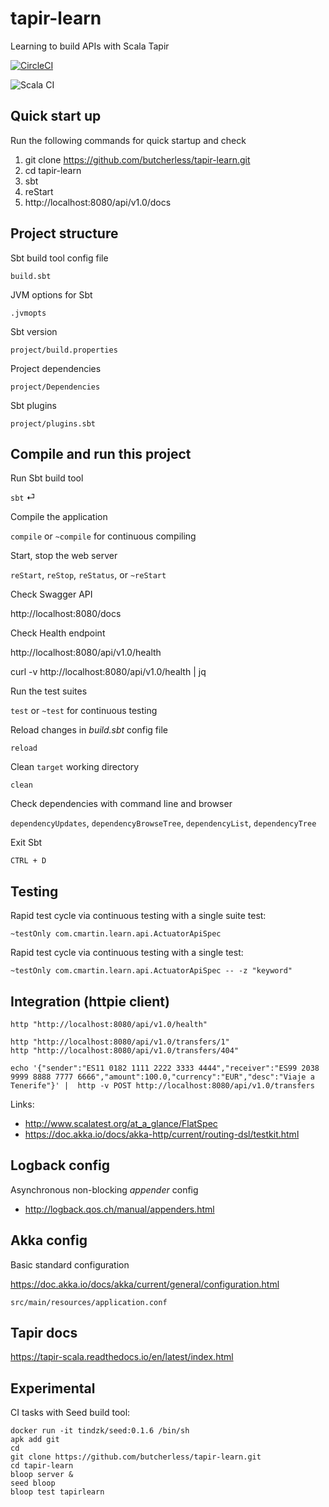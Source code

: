 # tapir-learn 
Learning to build APIs with Scala Tapir

[![CircleCI](https://circleci.com/gh/butcherless/tapir-learn.svg?style=svg)](https://circleci.com/gh/butcherless/tapir-learn)

![Scala CI](https://github.com/butcherless/tapir-learn/workflows/Scala%20CI/badge.svg)

## Quick start up

Run the following commands for quick startup and check

1. git clone https://github.com/butcherless/tapir-learn.git
2. cd tapir-learn
3. sbt
4. reStart
5. http://localhost:8080/api/v1.0/docs


## Project structure

Sbt build tool config file

    build.sbt

JVM options for Sbt
    
    .jvmopts

Sbt version
    
    project/build.properties

Project dependencies

    project/Dependencies

Sbt plugins

    project/plugins.sbt


## Compile and run this project

Run Sbt build tool

`sbt` &#9166;

Compile the application 

`compile` or `~compile` for continuous compiling

Start, stop the web server

`reStart`, `reStop`, `reStatus`, or `~reStart`

Check Swagger API

http://localhost:8080/docs

Check Health endpoint

http://localhost:8080/api/v1.0/health

curl -v http://localhost:8080/api/v1.0/health | jq

Run the test suites

`test` or `~test` for continuous testing

Reload changes in _build.sbt_ config file

`reload`

Clean `target` working directory

`clean`

Check dependencies with command line and browser

`dependencyUpdates`, `dependencyBrowseTree`, `dependencyList`, `dependencyTree`

Exit Sbt

`CTRL + D`


## Testing

Rapid test cycle via continuous testing with a single suite test:

    ~testOnly com.cmartin.learn.api.ActuatorApiSpec

Rapid test cycle via continuous testing with a single test:

    ~testOnly com.cmartin.learn.api.ActuatorApiSpec -- -z "keyword"

## Integration (httpie client)

    http "http://localhost:8080/api/v1.0/health"
    
    http "http://localhost:8080/api/v1.0/transfers/1"
    http "http://localhost:8080/api/v1.0/transfers/404"
    
    echo '{"sender":"ES11 0182 1111 2222 3333 4444","receiver":"ES99 2038 9999 8888 7777 6666","amount":100.0,"currency":"EUR","desc":"Viaje a Tenerife"}' |  http -v POST http://localhost:8080/api/v1.0/transfers

Links:

- http://www.scalatest.org/at_a_glance/FlatSpec
- https://doc.akka.io/docs/akka-http/current/routing-dsl/testkit.html

## Logback config

Asynchronous non-blocking _appender_ config

- http://logback.qos.ch/manual/appenders.html

## Akka config

Basic standard configuration

https://doc.akka.io/docs/akka/current/general/configuration.html

    src/main/resources/application.conf

## Tapir docs

https://tapir-scala.readthedocs.io/en/latest/index.html

## Experimental

CI tasks with Seed build tool:

    docker run -it tindzk/seed:0.1.6 /bin/sh
    apk add git
    cd
    git clone https://github.com/butcherless/tapir-learn.git
    cd tapir-learn
    bloop server &
    seed bloop
    bloop test tapirlearn
